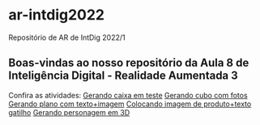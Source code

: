 # ar-intdig2022
Repositório de AR de IntDig 2022/1
## Boas-vindas ao nosso repositório da Aula 8 de Inteligência Digital - Realidade Aumentada 3

Confira as atividades:
[Gerando caixa em teste](https://ricmrios.github.io/ar-intdig2022/testear.html)
[Gerando cubo com fotos](https://ricmrios.github.io/ar-intdig2022/ar-cubo.html)
[Gerando plano com texto+imagem](https://ricmrios.github.io/ar-intdig2022/testeimagem_ok.html)
[Colocando imagem de produto+texto gatilho](https://ricmrios.github.io/ar-intdig2022/testeproduto.html)
[Gerando personagem em 3D](https://ricmrios.github.io/ar-intdig2020/testedesenho.html)
